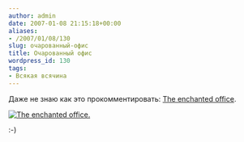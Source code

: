 ```yaml
---
author: admin
date: 2007-01-08 21:15:18+00:00
aliases:
- /2007/01/08/130
slug: очарованный-офис
title: Очарованный офис
wordpress_id: 130
tags:
- Всякая всячина
---
```


Даже не знаю как это прокомментировать: [The enchanted office](http://www.enchantedoffice.com/default.asp).

[![The enchanted office.](/2007/01/office.thumbnail.png)](http://www.enchantedoffice.com/default.asp)

:-)
